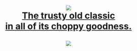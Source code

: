 
<h1 align="center">
  <img src="https://raw.githubusercontent.com/ROUND/mystify/master/Mystify.saver/Contents/Resources/thumbnail%402x.png"/><br />
  <a href="https://cdn.rawgit.com/ROUND/mystify/master/Mystify.saver/Contents/Resources/index.html">
    The trusty old classic<br />
    in all of its choppy goodness.
  </a>
</h1>
<h2 align="center">
  <img src="http://i.giphy.com/l0K47723zLLU11gac.gif"/>
</h2>

